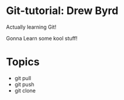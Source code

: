 # Git-tutorial: Drew Byrd 

Actually learning Git!

Gonna Learn some kool stuff!

# Topics
- git pull
- git push
- git clone

